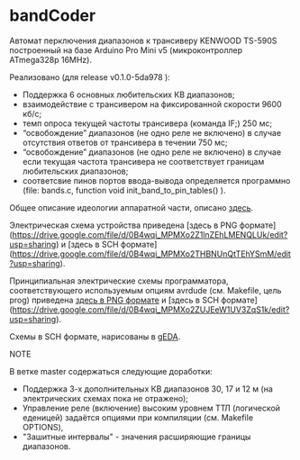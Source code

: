 bandCoder
=========

Автомат перключения диапазонов к трансиверу KENWOOD TS-590S построенный на базе Arduino Pro Mini v5 (микроконтроллер ATmega328p 16MHz).

Реализовано (для release v0.1.0-5da978 ):
- Поддержка 6 основных любительских КВ диапазонов;
- взаимодействие с трансивером на фиксированной скорости 9600 кб/с;
- темп опроса текущей частоты трансивера (команда IF;) 250 мс;
- “освобождение” диапазонов (не одно реле не включено) в случае отсутствия ответов от трансивера в течении 750 мс;
- “освобождение” диапазонов (не одно реле не включено) в случае если текущая частота трансивера не соответствует границам любительских диапазонов;
- соответсвие пинов портов ввода-вывода определяется программно (file: bands.c, function void init_band_to_pin_tables() ).

Общее описание идеологии аппаратной части, описано [здесь](https://docs.google.com/document/d/1nFi6O7A-nFe-ZUlmCB5rauzhndboRLULFgUdaN8hMWo/edit).

Электрическая схема устройства приведена [здесь в PNG формате]
(https://drive.google.com/file/d/0B4wqi_MPMXo2Z1lnZEhLMENQLUk/edit?usp=sharing) и [здесь в SCH формате]
(https://drive.google.com/file/d/0B4wqi_MPMXo2THBNUnQtTEhYSmM/edit?usp=sharing).

Принципиальная электрические схемы программатора, соответствующего используемым опциям avrdude (см. Makefile, цель prog) приведена [здесь в PNG формате](https://drive.google.com/file/d/0B4wqi_MPMXo2TXZMNVJfRkFrb2s/edit?usp=sharing) и [здесь в SCH формате] (https://drive.google.com/file/d/0B4wqi_MPMXo2ZUJEeW1UV3ZqS1k/edit?usp=sharing).

Схемы в SCH формате, нарисованы в [gEDA](http://www.geda-project.org/).


NOTE

В ветке master содержаться следующие доработки:
- Поддержка 3-х дополнительных КВ диапазонов 30, 17 и 12 м (на электрических схемах пока не отражено); 
- Управление реле (включение) высоким уровнем ТТЛ (логической еденицей) задаётся опциями при компиляции (см. Makefile OPTIONS),
- "Зашитные интервалы" - значения расширяющие границы диапазонов.
